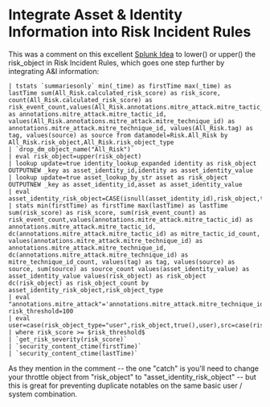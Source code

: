 # Integrate Asset & Identity Information into Risk Incident Rules
This was a comment on this excellent [Splunk Idea](https://ideas.splunk.com/ideas/ESSID-I-253) to lower() or upper() the risk_object in Risk Incident Rules, which goes one step further by integrating A&I information:

```
| tstats `summariesonly` min(_time) as firstTime max(_time) as lastTime sum(All_Risk.calculated_risk_score) as risk_score, count(All_Risk.calculated_risk_score) as risk_event_count,values(All_Risk.annotations.mitre_attack.mitre_tactic_id) as annotations.mitre_attack.mitre_tactic_id, values(All_Risk.annotations.mitre_attack.mitre_technique_id) as annotations.mitre_attack.mitre_technique_id, values(All_Risk.tag) as tag, values(source) as source from datamodel=Risk.All_Risk by All_Risk.risk_object,All_Risk.risk_object_type
| `drop_dm_object_name("All_Risk")`
| eval risk_object=upper(risk_object)
| lookup update=true identity_lookup_expanded identity as risk_object OUTPUTNEW _key as asset_identity_id,identity as asset_identity_value
| lookup update=true asset_lookup_by_str asset as risk_object OUTPUTNEW _key as asset_identity_id,asset as asset_identity_value
| eval asset_identity_risk_object=CASE(isnull(asset_identity_id),risk_object,true(),asset_identity_id)
| stats min(firstTime) as firstTime max(lastTime) as lastTime sum(risk_score) as risk_score, sum(risk_event_count) as risk_event_count,values(annotations.mitre_attack.mitre_tactic_id) as annotations.mitre_attack.mitre_tactic_id, dc(annotations.mitre_attack.mitre_tactic_id) as mitre_tactic_id_count, values(annotations.mitre_attack.mitre_technique_id) as annotations.mitre_attack.mitre_technique_id, dc(annotations.mitre_attack.mitre_technique_id) as mitre_technique_id_count, values(tag) as tag, values(source) as source, sum(source) as source_count values(asset_identity_value) as asset_identity_value values(risk_object) as risk_object dc(risk_object) as risk_object_count by asset_identity_risk_object,risk_object_type
| eval "annotations.mitre_attack"='annotations.mitre_attack.mitre_technique_id', risk_threshold=100
| eval user=case(risk_object_type="user",risk_object,true(),user),src=case(risk_object_type="system",risk_object,true(),src)
| where risk_score >= $risk_threshold$
| `get_risk_severity(risk_score)`
| `security_content_ctime(firstTime)`
| `security_content_ctime(lastTime)`
```
As they mention in the comment -- the one "catch" is you'll need to change your throttle object from "risk_object" to "asset_identity_risk_object" -- but this is great for preventing duplicate notables on the same basic user / system combination.
